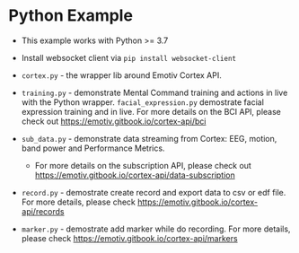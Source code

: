# Python Example

- This example works with Python >= 3.7

- Install websocket client via  `pip install websocket-client`

- `cortex.py` - the wrapper lib around Emotiv Cortex API.

- `training.py` - demonstrate Mental Command training and actions in live with the Python wrapper. `facial_expression.py` demostrate facial expression training and in live.
For more details on the BCI API, please check out https://emotiv.gitbook.io/cortex-api/bci

- `sub_data.py` - demonstrate data streaming from Cortex: EEG, motion, band power and Performance Metrics.
  - For more details on the subscription API, please check out https://emotiv.gitbook.io/cortex-api/data-subscription

- `record.py` - demostrate create record and export data to csv or edf file.
For more details, please check https://emotiv.gitbook.io/cortex-api/records

- `marker.py` - demostrate add marker while do recording.
For more details, please check https://emotiv.gitbook.io/cortex-api/markers



